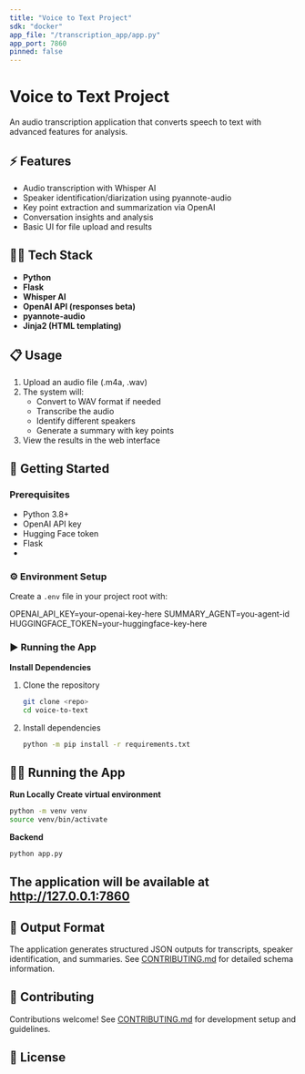 ```yaml
---
title: "Voice to Text Project"
sdk: "docker"
app_file: "/transcription_app/app.py"
app_port: 7860
pinned: false
---
```


# Voice to Text Project

An audio transcription application that converts speech to text with advanced features for analysis.

## ⚡ Features

- Audio transcription with Whisper AI
- Speaker identification/diarization using pyannote-audio
- Key point extraction and summarization via OpenAI
- Conversation insights and analysis
- Basic UI for file upload and results

## 👨‍💻 Tech Stack

- **Python**
- **Flask**
- **Whisper AI**
- **OpenAI API (responses beta)**
- **pyannote-audio**
- **Jinja2 (HTML templating)**
  
## 📋 Usage

1. Upload an audio file (.m4a, .wav)
2. The system will:
   - Convert to WAV format if needed
   - Transcribe the audio
   - Identify different speakers
   - Generate a summary with key points
3. View the results in the web interface

## 🚀 Getting Started

### Prerequisites
- Python 3.8+
- OpenAI API key
- Hugging Face token
- Flask
- 
### ⚙️ **Environment Setup**
Create a `.env` file in your project root with:

OPENAI_API_KEY=your-openai-key-here
SUMMARY_AGENT=you-agent-id
HUGGINGFACE_TOKEN=your-huggingface-key-here
### ▶️ **Running the App**
**Install Dependencies**
1. Clone the repository
   ```bash
   git clone <repo>
   cd voice-to-text
   ```
   
2. Install dependencies
    ```bash
    python -m pip install -r requirements.txt
    ```

## 🏃‍♂️ Running the App

**Run Locally**
**Create virtual environment**
```bash
python -m venv venv
source venv/bin/activate
```

**Backend**
```bash
python app.py
```

The application will be available at http://127.0.0.1:7860
---

## 📄 Output Format

The application generates structured JSON outputs for transcripts, speaker identification, and summaries. See [CONTRIBUTING.md](/transcription_app/CONTRIBUTING.md) for detailed schema information.

## 🤝 Contributing

Contributions welcome! See [CONTRIBUTING.md](/transcription_app/CONTRIBUTING.md) for development setup and guidelines.

## 📝 License